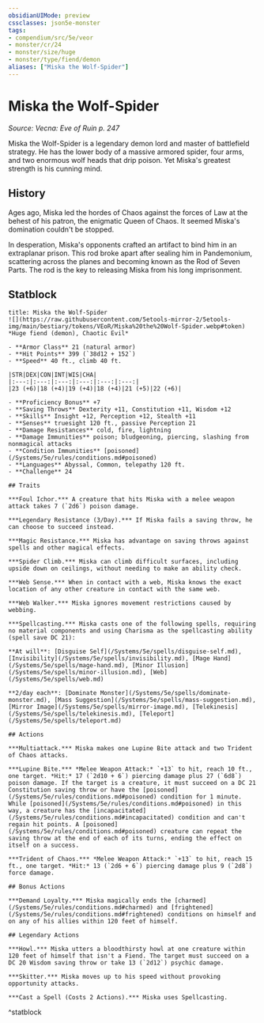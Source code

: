 ```yaml
---
obsidianUIMode: preview
cssclasses: json5e-monster
tags:
- compendium/src/5e/veor
- monster/cr/24
- monster/size/huge
- monster/type/fiend/demon
aliases: ["Miska the Wolf-Spider"]
---
```

# Miska the Wolf-Spider
*Source: Vecna: Eve of Ruin p. 247*  

Miska the Wolf-Spider is a legendary demon lord and master of battlefield strategy. He has the lower body of a massive armored spider, four arms, and two enormous wolf heads that drip poison. Yet Miska's greatest strength is his cunning mind.

## History

Ages ago, Miska led the hordes of Chaos against the forces of Law at the behest of his patron, the enigmatic Queen of Chaos. It seemed Miska's domination couldn't be stopped.

In desperation, Miska's opponents crafted an artifact to bind him in an extraplanar prison. This rod broke apart after sealing him in Pandemonium, scattering across the planes and becoming known as the Rod of Seven Parts. The rod is the key to releasing Miska from his long imprisonment.

## Statblock

```ad-statblock
title: Miska the Wolf-Spider
![](https://raw.githubusercontent.com/5etools-mirror-2/5etools-img/main/bestiary/tokens/VEoR/Miska%20the%20Wolf-Spider.webp#token)
*Huge fiend (demon), Chaotic Evil*

- **Armor Class** 21 (natural armor)
- **Hit Points** 399 (`38d12 + 152`)
- **Speed** 40 ft., climb 40 ft.

|STR|DEX|CON|INT|WIS|CHA|
|:---:|:---:|:---:|:---:|:---:|:---:|
|23 (+6)|18 (+4)|19 (+4)|18 (+4)|21 (+5)|22 (+6)|

- **Proficiency Bonus** +7
- **Saving Throws** Dexterity +11, Constitution +11, Wisdom +12
- **Skills** Insight +12, Perception +12, Stealth +11
- **Senses** truesight 120 ft., passive Perception 21
- **Damage Resistances** cold, fire, lightning
- **Damage Immunities** poison; bludgeoning, piercing, slashing from nonmagical attacks
- **Condition Immunities** [poisoned](/Systems/5e/rules/conditions.md#poisoned)
- **Languages** Abyssal, Common, telepathy 120 ft.
- **Challenge** 24

## Traits

***Foul Ichor.*** A creature that hits Miska with a melee weapon attack takes 7 (`2d6`) poison damage.

***Legendary Resistance (3/Day).*** If Miska fails a saving throw, he can choose to succeed instead.

***Magic Resistance.*** Miska has advantage on saving throws against spells and other magical effects.

***Spider Climb.*** Miska can climb difficult surfaces, including upside down on ceilings, without needing to make an ability check.

***Web Sense.*** When in contact with a web, Miska knows the exact location of any other creature in contact with the same web.

***Web Walker.*** Miska ignores movement restrictions caused by webbing.

***Spellcasting.*** Miska casts one of the following spells, requiring no material components and using Charisma as the spellcasting ability (spell save DC 21):

**At will**: [Disguise Self](/Systems/5e/spells/disguise-self.md), [Invisibility](/Systems/5e/spells/invisibility.md), [Mage Hand](/Systems/5e/spells/mage-hand.md), [Minor Illusion](/Systems/5e/spells/minor-illusion.md), [Web](/Systems/5e/spells/web.md)

**2/day each**: [Dominate Monster](/Systems/5e/spells/dominate-monster.md), [Mass Suggestion](/Systems/5e/spells/mass-suggestion.md), [Mirror Image](/Systems/5e/spells/mirror-image.md), [Telekinesis](/Systems/5e/spells/telekinesis.md), [Teleport](/Systems/5e/spells/teleport.md)

## Actions

***Multiattack.*** Miska makes one Lupine Bite attack and two Trident of Chaos attacks.

***Lupine Bite.*** *Melee Weapon Attack:* `+13` to hit, reach 10 ft., one target. *Hit:* 17 (`2d10 + 6`) piercing damage plus 27 (`6d8`) poison damage. If the target is a creature, it must succeed on a DC 21 Constitution saving throw or have the [poisoned](/Systems/5e/rules/conditions.md#poisoned) condition for 1 minute. While [poisoned](/Systems/5e/rules/conditions.md#poisoned) in this way, a creature has the [incapacitated](/Systems/5e/rules/conditions.md#incapacitated) condition and can't regain hit points. A [poisoned](/Systems/5e/rules/conditions.md#poisoned) creature can repeat the saving throw at the end of each of its turns, ending the effect on itself on a success.

***Trident of Chaos.*** *Melee Weapon Attack:* `+13` to hit, reach 15 ft., one target. *Hit:* 13 (`2d6 + 6`) piercing damage plus 9 (`2d8`) force damage.

## Bonus Actions

***Demand Loyalty.*** Miska magically ends the [charmed](/Systems/5e/rules/conditions.md#charmed) and [frightened](/Systems/5e/rules/conditions.md#frightened) conditions on himself and on any of his allies within 120 feet of himself.

## Legendary Actions

***Howl.*** Miska utters a bloodthirsty howl at one creature within 120 feet of himself that isn't a Fiend. The target must succeed on a DC 20 Wisdom saving throw or take 13 (`2d12`) psychic damage.

***Skitter.*** Miska moves up to his speed without provoking opportunity attacks.

***Cast a Spell (Costs 2 Actions).*** Miska uses Spellcasting.
```
^statblock
